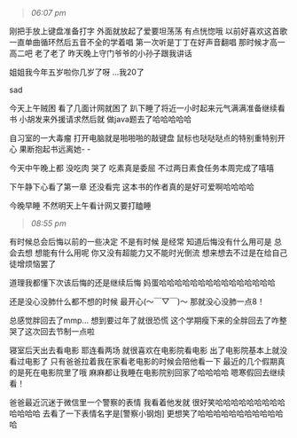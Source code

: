 >*06:07 pm*

刚把手放上键盘准备打字
外面就放起了爱要坦荡荡
有点恍惚哦
以前好喜欢这首歌
一直单曲循环然后五音不全的学着唱
第一次听是丁丁在好声音翻唱
那时候才高一高二吧
老了老了
昨天晚上守门爷爷的小孙子跟我讲话

姐姐我今年五岁啦你几岁了呀
...我20了

sad
<!--more-->
今天上午贼困
看了几面计网就困了
趴下睡了将近一小时起来元气满满准备继续看书
小胡发来外援请求然后就
做java题去了哈哈哈哈哈

自习室的一大毒瘤
打开电脑就是啪啪啪的敲键盘
鼠标也哒哒哒点的特别重特别开心
果断抱起书远离她- -

今天中午晚上都
没吃肉
哭了 吃素真是委屈
不过两日素食任务本周完成了嘻嘻

下午静下心看了第一章
还没看完
这本书的作者真的是好可爱啊哈哈哈哈

今晚早睡
不然明天上午看计网又要打瞌睡

>*08:55 pm*

有时候总会后悔以前的一些决定
不是有时候
是经常
知道后悔没有什么用可是
总会去想
想能有什么用呢
你又没有超能力又不能时光倒流
想来想去不过是在给自己徒增烦恼罢了

道理我都懂下次该后悔的还是继续后悔
妈蛋哈哈哈哈哈哈哈哈哈哈哈哈哈哈哈

还是没心没肺什么都不想的时候
最开心(～￣▽￣)～
那就没心没肺一点8！

总感觉胖回去了mmp...
想到要过年了就很恐慌
这个学期瘦下来的全胖回去了咋整
哭了这次回去节制一点啦

寝室后天出去看电影
耶连看两场
就很喜欢在电影院看电影
出了电影院基本上就没看过电影了
只有爸爸拉着我在家看老电影的时候会陪他看一下
最近的几个假期真的是死在电影院里了哦
麻麻都让我睡在电影院别回家了哈哈哈哈
嗯寒假回去继续看！

爸爸最近沉迷于微信里一个警察的表情
我看着他发就
很好笑哈哈哈哈哈哈哈哈哈哈哈哈哈
去看了一下表情名字是[警察小钢炮]
更想笑了哈哈哈哈哈哈哈哈哈哈哈哈
